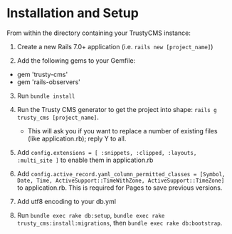 # Installation and Setup

From within the directory containing your TrustyCMS instance:

1. Create a new Rails 7.0+ application (i.e. `rails new [project_name]`)

2. Add the following gems to your Gemfile:

- gem 'trusty-cms'
- gem 'rails-observers'

3. Run `bundle install`

4. Run the Trusty CMS generator to get the project into shape: `rails g trusty_cms [project_name]`.
    - This will ask you if you want to replace a number of existing files (like application.rb); reply Y to all.

5. Add `config.extensions = [ :snippets, :clipped, :layouts, :multi_site ]` to enable them in application.rb

6. Add `config.active_record.yaml_column_permitted_classes = [Symbol, Date, Time, ActiveSupport::TimeWithZone, ActiveSupport::TimeZone]` to application.rb. This is required for Pages to save previous versions.

7. Add utf8 encoding to your db.yml

8. Run `bundle exec rake db:setup`, `bundle exec rake trusty_cms:install:migrations`, then
   `bundle exec rake db:bootstrap`.
